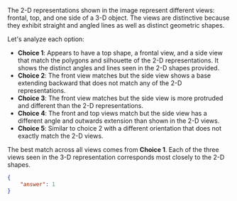 The 2-D representations shown in the image represent different views: frontal, top, and one side of a 3-D object. The views are distinctive because they exhibit straight and angled lines as well as distinct geometric shapes.

Let's analyze each option:
- **Choice 1**: Appears to have a top shape, a frontal view, and a side view that match the polygons and silhouette of the 2-D representations. It shows the distinct angles and lines seen in the 2-D shapes provided.
- **Choice 2**: The front view matches but the side view shows a base extending backward that does not match any of the 2-D representations.
- **Choice 3**: The front view matches but the side view is more protruded and different than the 2-D representations.
- **Choice 4**: The front and top views match but the side view has a different angle and outwards extension than shown in the 2-D views.
- **Choice 5**: Similar to choice 2 with a different orientation that does not exactly match the 2-D views.

The best match across all views comes from **Choice 1**. Each of the three views seen in the 3-D representation corresponds most closely to the 2-D shapes.

```json
{
    "answer": 1
}
```